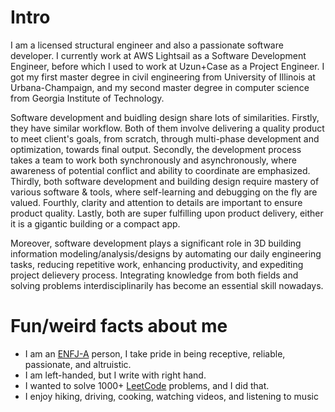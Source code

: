 
# Intro

I am a licensed structural engineer and also a passionate software developer. I currently work at AWS Lightsail as a Software Development Engineer, before which I used to work at Uzun+Case as a Project Engineer. I got my first master degree in civil engineering from University of Illinois at Urbana-Champaign, and my second master degree in computer science from Georgia Institute of Technology.  

Software development and buidling design share lots of similarities. Firstly, they have similar workflow. Both of them involve delivering a quality product to meet client's goals, from scratch, through multi-phase development and optimization, towards final output. Secondly, the development process takes a team to work both synchronously and asynchronously, where awareness of potential conflict and ability to coordinate are emphasized. Thirdly, both software development and building design require mastery of various software & tools, where self-learning and debugging on the fly are valued. Fourthly, clarity and attention to details are important to ensure product quality. Lastly, both are super fulfilling upon product delivery, either it is a gigantic building or a compact app.  

<!-- Moreover, nowadays, the technology and knowledge from the data & software fields are benefitting the traditional structural design more and more, as the automating power of software continuously shed light on most industries. When it comes to making decisions, we might still not feel super comfortable turning it over to a computer since it relates to safety. However, automating design workflow especially those regular and repetitive ones could not only enhance productivity, but potentially prevent inadvertent mistakes as well. Therefore, developing software and gadgets to solve problems interdisciplinarily becomes very appealing to me. -->
Moreover, software development plays a significant role in 3D building information modeling/analysis/designs by automating our daily engineering tasks, reducing repetitive work, enhancing productivity, and expediting project delievery process. Integrating knowledge from both fields and solving problems interdisciplinarily has become an essential skill nowadays. 


# Fun/weird facts about me

- I am an [ENFJ-A](https://www.16personalities.com/enfj-personality) person, I take pride in being receptive, reliable, passionate, and altruistic.
- I am left-handed, but I write with right hand.
- I wanted to solve 1000+ [LeetCode](https://leetcode.com/Jadeunicorn710/) problems, and I did that.
- I enjoy hiking, driving, cooking, watching videos, and listening to music
